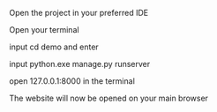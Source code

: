 Open the project in your preferred IDE 

Open your terminal 

input cd demo and enter

input python.exe manage.py runserver

open 127.0.0.1:8000 in the terminal

The website will now be opened on your main browser

